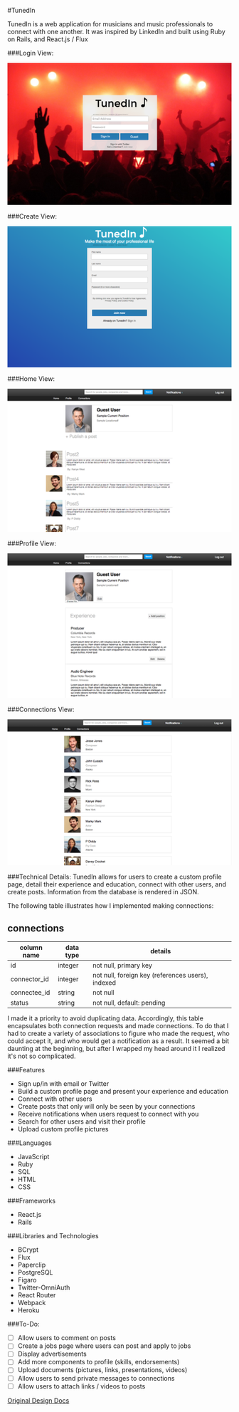 #TunedIn

TunedIn is a web application for musicians and music professionals to connect with one another. It was
inspired by LinkedIn and built using Ruby on Rails, and React.js / Flux

###Login View:

![welcome](./docs/images/login_view.png)

###Create View:

![welcome](./docs/images/create_view.png)

###Home View:

![welcome](./docs/images/home_view.png)

###Profile View:

![welcome](./docs/images/profile_view.png)

###Connections View:

![welcome](./docs/images/connections_view.png)

###Technical Details:
TunedIn allows for users to create a custom profile page,
detail their experience and education, connect with
other users, and create posts. Information from the database is rendered in JSON.

The following table illustrates how I implemented making connections:

## connections
column name      | data type | details
-----------------|-----------|-----------------------
id               | integer   | not null, primary key
connector_id     | integer   | not null, foreign key (references users), indexed
connectee_id     | string    | not null
status           | string    | not null, default: pending


I made it a priority to avoid duplicating data. Accordingly, this table encapsulates both
connection requests and made connections. To do that I had to create
a variety of associations to figure who made the request, who could accept it,
and who would get a notification as a result. It seemed a bit daunting at the
beginning, but after I wrapped my head around it I realized it's not so complicated.

###Features
* Sign up/in with email or Twitter
* Build a custom profile page and present your experience and education
* Connect with other users
* Create posts that only will only be seen by your connections
* Receive notifications when users request to connect with you
* Search for other users and visit their profile
* Upload custom profile pictures

###Languages
* JavaScript
* Ruby
* SQL
* HTML
* CSS

###Frameworks

* React.js
* Rails

###Libraries and Technologies

* BCrypt
* Flux
* Paperclip
* PostgreSQL
* Figaro
* Twitter-OmniAuth
* React Router
* Webpack
* Heroku

###To-Do:
* [ ] Allow users to comment on posts
* [ ] Create a jobs page where users can post and apply to jobs
* [ ] Display advertisements
* [ ] Add more components to profile (skills, endorsements)
* [ ] Upload documents (pictures, links, presentations, videos)
* [ ] Allow users to send private messages to connections
* [ ] Allow users to attach links / videos to posts

[Original Design Docs](./docs/README.md)
